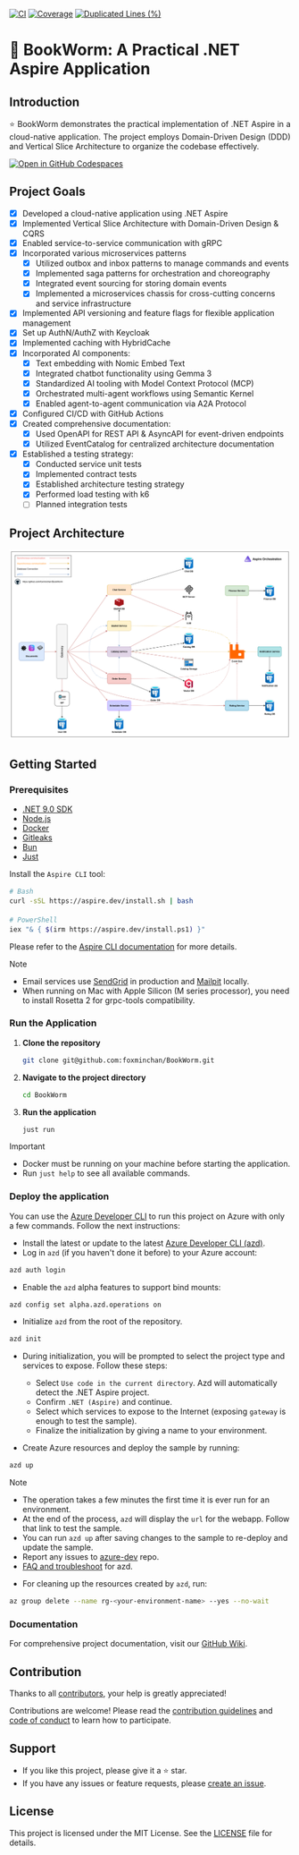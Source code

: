 [![CI](https://github.com/foxminchan/BookWorm/actions/workflows/ci.yaml/badge.svg)](https://github.com/foxminchan/BookWorm/actions/workflows/ci.yaml)
[![Coverage](https://sonarcloud.io/api/project_badges/measure?project=foxminchan_BookWorm&metric=coverage)](https://sonarcloud.io/summary/new_code?id=foxminchan_BookWorm)
[![Duplicated Lines (%)](https://sonarcloud.io/api/project_badges/measure?project=foxminchan_BookWorm&metric=duplicated_lines_density)](https://sonarcloud.io/summary/new_code?id=foxminchan_BookWorm)

# 📖 BookWorm: A Practical .NET Aspire Application

## Introduction

<p style="text-align:justify;">
⭐ BookWorm demonstrates the practical implementation of .NET Aspire in a cloud-native application. The project employs Domain-Driven Design (DDD) and Vertical Slice Architecture to organize the codebase effectively.
</p>

<div>
  <a href="https://codespaces.new/foxminchan/BookWorm?quickstart=1" target="_blank">
    <img alt="Open in GitHub Codespaces" src="https://github.com/codespaces/badge.svg">
  </a>
</div>

## Project Goals

- [x] Developed a cloud-native application using .NET Aspire
- [x] Implemented Vertical Slice Architecture with Domain-Driven Design & CQRS
- [x] Enabled service-to-service communication with gRPC
- [x] Incorporated various microservices patterns
  - [x] Utilized outbox and inbox patterns to manage commands and events
  - [x] Implemented saga patterns for orchestration and choreography
  - [x] Integrated event sourcing for storing domain events
  - [x] Implemented a microservices chassis for cross-cutting concerns and service infrastructure
- [x] Implemented API versioning and feature flags for flexible application management
- [x] Set up AuthN/AuthZ with Keycloak
- [x] Implemented caching with HybridCache
- [x] Incorporated AI components:
  - [x] Text embedding with Nomic Embed Text
  - [x] Integrated chatbot functionality using Gemma 3
  - [x] Standardized AI tooling with Model Context Protocol (MCP)
  - [x] Orchestrated multi-agent workflows using Semantic Kernel
  - [x] Enabled agent-to-agent communication via A2A Protocol
- [x] Configured CI/CD with GitHub Actions
- [x] Created comprehensive documentation:
  - [x] Used OpenAPI for REST API & AsyncAPI for event-driven endpoints
  - [x] Utilized EventCatalog for centralized architecture documentation
- [x] Established a testing strategy:
  - [x] Conducted service unit tests
  - [x] Implemented contract tests
  - [x] Established architecture testing strategy
  - [x] Performed load testing with k6
  - [ ] Planned integration tests

## Project Architecture

![Project Architecture](assets/BookWorm.png)

## Getting Started

### Prerequisites

- [.NET 9.0 SDK](https://dotnet.microsoft.com/download/dotnet/9.0)
- [Node.js](https://nodejs.org/en/download/)
- [Docker](https://www.docker.com/get-started)
- [Gitleaks](https://gitleaks.io/)
- [Bun](https://bun.sh/)
- [Just](https://github.com/casey/just)

Install the `Aspire CLI` tool:

```bash
# Bash
curl -sSL https://aspire.dev/install.sh | bash

# PowerShell
iex "& { $(irm https://aspire.dev/install.ps1) }"
```

Please refer to the [Aspire CLI documentation](https://learn.microsoft.com/en-us/dotnet/aspire/cli/install) for more details.

> [!NOTE]
>
> - Email services use [SendGrid](https://sendgrid.com/) in production and [Mailpit](https://mailpit.axllent.org/) locally.
> - When running on Mac with Apple Silicon (M series processor), you need to install Rosetta 2 for grpc-tools compatibility.

### Run the Application

1. **Clone the repository**

   ```bash
   git clone git@github.com:foxminchan/BookWorm.git
   ```

2. **Navigate to the project directory**

   ```bash
   cd BookWorm
   ```

3. **Run the application**

   ```bash
   just run
   ```

> [!IMPORTANT]
>
> - Docker must be running on your machine before starting the application.
> - Run `just help` to see all available commands.

### Deploy the application

You can use the [Azure Developer CLI](https://aka.ms/azd) to run this project on Azure with only a few commands. Follow the next instructions:

- Install the latest or update to the latest [Azure Developer CLI (azd)](https://aka.ms/azure-dev/install).
- Log in `azd` (if you haven't done it before) to your Azure account:

```sh
azd auth login
```

- Enable the `azd` alpha features to support bind mounts:

```sh
azd config set alpha.azd.operations on
```

- Initialize `azd` from the root of the repository.

```sh
azd init
```

- During initialization, you will be prompted to select the project type and services to expose. Follow these steps:

  - Select `Use code in the current directory`. Azd will automatically detect the .NET Aspire project.
  - Confirm `.NET (Aspire)` and continue.
  - Select which services to expose to the Internet (exposing `gateway` is enough to test the sample).
  - Finalize the initialization by giving a name to your environment.

- Create Azure resources and deploy the sample by running:

```sh
azd up
```

> [!NOTE]
>
> - The operation takes a few minutes the first time it is ever run for an environment.
> - At the end of the process, `azd` will display the `url` for the webapp. Follow that link to test the sample.
> - You can run `azd up` after saving changes to the sample to re-deploy and update the sample.
> - Report any issues to [azure-dev](https://github.com/Azure/azure-dev/issues) repo.
> - [FAQ and troubleshoot](https://learn.microsoft.com/azure/developer/azure-developer-cli/troubleshoot?tabs=Browser) for azd.

- For cleaning up the resources created by `azd`, run:

```sh
az group delete --name rg-<your-environment-name> --yes --no-wait
```

### Documentation

For comprehensive project documentation, visit our [GitHub Wiki](https://github.com/foxminchan/BookWorm/wiki).

## Contribution

Thanks to all [contributors](https://github.com/foxminchan/BookWorm/graphs/contributors), your help is greatly appreciated!

Contributions are welcome! Please read the [contribution guidelines](./.github/CONTRIBUTING.md) and [code of conduct](./.github/CODE-OF-CONDUCT.md) to learn how to participate.

## Support

- If you like this project, please give it a ⭐ star.
- If you have any issues or feature requests, please [create an issue](https://github.com/foxminchan/BookWorm/issues/new/choose).

## License

This project is licensed under the MIT License. See the [LICENSE](LICENSE) file for details.
